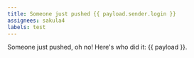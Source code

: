 ```yaml
---
title: Someone just pushed {{ payload.sender.login }}
assignees: sakula4
labels: test
---
```

Someone just pushed, oh no! Here's who did it: {{ payload }}.